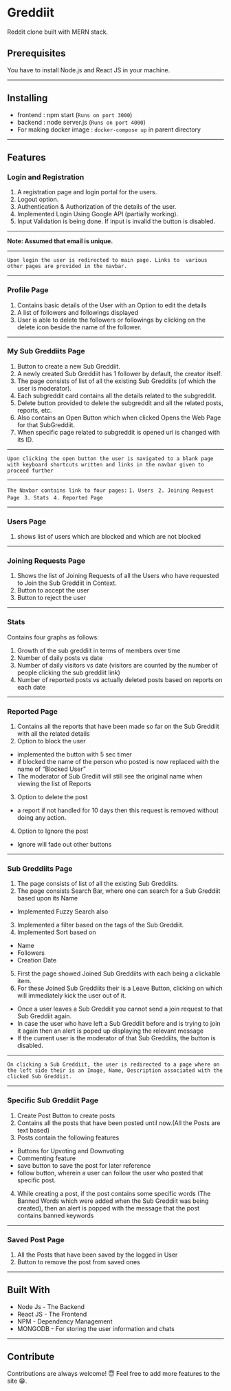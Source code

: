 # Greddiit 

Reddit clone built with MERN stack.

## Prerequisites
You have to install Node.js and React JS in your machine.


** **
## Installing
- frontend : npm start (` Runs on port 3000 `)
- backend : node server.js (` Runs on port 4000 `)
- For making docker image : `docker-compose up` in parent directory

** ** 

## Features


### Login and Registration
1. A registration page and login portal for the users.
2. Logout option.
3. Authentication & Authorization of the details of the user.
4. Implemented Login Using Google API (partially working). 
5. Input Validation is being done. If input is invalid the button is disabled.

**  **

<b> Note: Assumed that email is unique. </b>

** ** 
```Upon login the user is redirected to main page. Links to  various other pages are provided in the navbar.```    

**  **
### Profile Page
1. Contains basic details of the User with an Option to edit the details
2. A list of followers and followings displayed
3. User is able to delete the followers or followings by clicking on the delete icon beside the name of the follower. 

** ** 

### My Sub Greddiits Page
1. Button to create a new Sub Greddiit.
2. A newly created Sub Greddiit has 1 follower by default, the creator itself.
3. The page consists of list of all the existing Sub Greddiits (of which the user is moderator).
4. Each subgreddit card contains all the details related to the subgreddit.
5. Delete button provided to delete the subgreddit and all the related posts, reports, etc.
6. Also contains an Open Button which when clicked Opens the Web Page for that SubGreddiit.
7.  When specific page related to subgreddit is opened url is changed with its ID.

** ** 
```Upon clicking the open button the user is navigated to a blank page with keyboard shortcuts written and links in the navbar given to proceed further```    

** ** 
```The Navbar contains link to four pages:```
```1. Users ```
```2. Joining Request Page ```
```3. Stats ```
```4. Reported Page ```
** ** 

### Users Page
1. shows list of users which are blocked and which are not blocked

** ** 

### Joining Requests Page
1. Shows the list of Joining Requests of all the Users who have requested to Join the Sub Greddiit in Context. 
2. Button to accept the user
3. Button to reject the user

** ** 
### Stats
Contains four graphs as follows:
1. Growth of the sub greddiit in terms of members over time
2. Number of daily posts vs date
3. Number of daily visitors vs date (visitors are counted by the number of people clicking the sub greddiit link)
4. Number of reported posts vs actually deleted posts based on reports on each date

** ** 
### Reported Page
1. Contains all the reports that have been
made so far on the Sub Greddiit with all the related details
2. Option to block the user 
- implemented the button with 5 sec timer
- if blocked the name of the person who posted is now replaced with the name of “Blocked User” 
- The moderator of Sub Grediit will still see the original name when viewing the list of Reports
3. Option to delete the post
- a report if not handled for 10 days then this request is removed without doing any action.
4. Option to Ignore the post
- Ignore will fade out other buttons
** ** 

### Sub Greddiits Page
1. The page consists of list of all the existing Sub Greddiits.
2. The page consists Search Bar, where one can search for a Sub Greddiit based upon its Name
- Implemented Fuzzy Search also
3. Implemented a filter based on the tags of the Sub Greddiit.
4. Implemented Sort based on
- Name
- Followers
- Creation Date
5. First the page showed Joined Sub Greddiits with each being a clickable item. 
6. For these Joined Sub Greddiits their is a Leave Button, clicking on which will immediately kick the user out of it.
- Once a user leaves a Sub Greddiit you cannot send a join request to that Sub Greddiit again.
- In case the user who have left a Sub Greddiit before and is trying to join it again then an alert is poped up displaying the relevant message
- If the current user is the moderator of that Sub Greddiits, the button is disabled. 
 
** ** 
```On clicking a Sub Greddiit, the user is redirected to a page where on the left side their is an Image, Name, Description associated with the clicked Sub Greddiit. ```
** ** 
### Specific Sub Greddiit Page
1. Create Post Button to create posts
2. Contains all the posts that have been posted until now.(All the Posts are text based)
3. Posts contain the following features
- Buttons for Upvoting and Downvoting
- Commenting feature
- save button to save the post for later reference
- follow button, wherein a user can follow the user who posted that specific post.
4. While creating a post, if the post contains some specific words (The Banned Words which were added when the Sub Greddiit was being created), then an alert is popped with the message that the post contains banned keywords
** ** 
### Saved Post Page
1. All the Posts that have been saved by the logged in User
2. Button to remove the post from saved ones
** ** 

## Built With

* Node Js  - The Backend
* React JS - The Frontend
* NPM      - Dependency Management
* MONGODB  - For storing the user information and chats

** ** 
## Contribute
Contributions are always welcome! 😇
Feel free to add more features to the site 😁.